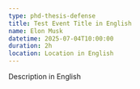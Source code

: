 ```yaml
---
type: phd-thesis-defense
title: Test Event Title in English
name: Elon Musk
datetime: 2025-07-04T10:00:00
duration: 2h
location: Location in English
---
```

Description in English